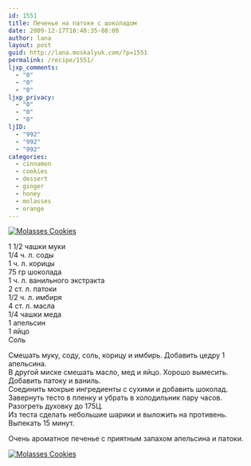 ```yaml
---
id: 1551
title: Печенье на патоке с шоколадом
date: 2009-12-17T18:40:35-08:00
author: lana
layout: post
guid: http://lana.moskalyuk.com/?p=1551
permalink: /recipe/1551/
ljxp_comments:
  - "0"
  - "0"
  - "0"
ljxp_privacy:
  - "0"
  - "0"
  - "0"
ljID:
  - "992"
  - "992"
  - "992"
categories:
  - cinnamon
  - cookies
  - dessert
  - ginger
  - honey
  - molasses
  - orange
---
```

<a class="flickr-image alignnone" title="Molasses Cookies" href="http://www.flickr.com/photos/67405678@N00/4194155688/" target="_blank"><img src="http://farm3.static.flickr.com/2803/4194155688_2d3f4e8e30.jpg" alt="Molasses Cookies" /></a>

1 1/2 чашки муки  
1/4 ч. л. соды  
1 ч. л. корицы  
75 гр шоколада  
1 ч. л. ванильного экстракта  
2 ст. л. патоки  
1/2 ч. л. имбиря  
4 ст. л. масла  
1/4 чашки меда  
1 апельсин  
1 яйцо  
Соль

Смешать муку, соду, соль, корицу и имбирь. Добавить цедру 1 апельсина.  
В другой миске смешать масло, мед и яйцо. Хорошо вымесить. Добавить патоку и ваниль.  
Соединить мокрые ингредиенты с сухими и добавить шоколад.  
Завернуть тесто в пленку и убрать в холодильник пару часов.  
Разогреть духовку до 175Ц.  
Из теста сделать небольшие шарики и выложить на противень.  
Выпекать 15 минут.

Очень ароматное печенье с приятным запахом апельсина и патоки.

<a class="flickr-image alignnone" title="Molasses Cookies" href="http://www.flickr.com/photos/67405678@N00/4194154962/" target="_blank"><img src="http://farm3.static.flickr.com/2769/4194154962_4d6ee29d6b.jpg" alt="Molasses Cookies" /></a>